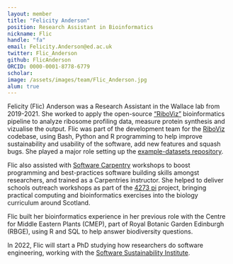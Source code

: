 ```yaml
---
layout: member
title: "Felicity Anderson"
position: Research Assistant in Bioinformatics
nickname: Flic
handle: "fa"
email: Felicity.Anderson@ed.ac.uk
twitter: Flic_Anderson
github: FlicAnderson
ORCID: 0000-0001-8778-6779
scholar:
image: /assets/images/team/Flic_Anderson.jpg
alum: true
---
```


Felicity (Flic) Anderson was a Research Assistant in the Wallace lab from 2019-2021. 
She worked to apply the open-source [“RiboViz”](https://riboviz.org/) bioinformatics pipeline to analyze ribosome profiling data, measure protein synthesis and vizualise the output. 
Flic was part of the development team for the [RiboViz](https://github.com/riboviz/RiboViz) codebase, using Bash, Python and R programming to help improve sustainability and usability of the software, add new features and squash bugs.
She played a major role setting up the [example-datasets repository](https://github.com/riboviz/example-datasets).

Flic also assisted with [Software Carpentry](https://software-carpentry.org/) workshops to boost programming and best-practices software building skills amongst researchers, and trained as a Carpentries instructor.  She helped to deliver schools outreach workshops as part of the [4273 pi](https://www.4273pi.org/) project, bringing practical computing and bioinformatics exercises into the biology curriculum around Scotland.

Flic built her bioinformatics experience in her previous role with the Centre for Middle Eastern Plants (CMEP), part of Royal Botanic Garden Edinburgh (RBGE), using R and SQL to help answer biodiversity questions.

In 2022, Flic will start a PhD studying how researchers do software engineering, working with the [Software Sustainability Institute](https://software.ac.uk).
